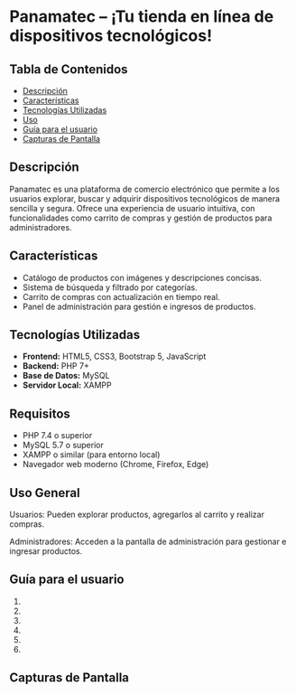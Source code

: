 # Panamatec – ¡Tu tienda en línea de dispositivos tecnológicos!

## Tabla de Contenidos

- [Descripción](#descripción)
- [Características](#características)
- [Tecnologías Utilizadas](#tecnologías-utilizadas)
- [Uso](#uso)
- [Guía para el usuario](#guía-para-el-usuario)
- [Capturas de Pantalla](#capturas-de-pantalla)

## Descripción

Panamatec es una plataforma de comercio electrónico que permite a los usuarios explorar, buscar y adquirir dispositivos tecnológicos de manera sencilla y segura. Ofrece una experiencia de usuario intuitiva, con funcionalidades como carrito de compras y gestión de productos para administradores.

## Características

- Catálogo de productos con imágenes y descripciones concisas.
- Sistema de búsqueda y filtrado por categorías.
- Carrito de compras con actualización en tiempo real.
- Panel de administración para gestión e ingresos de productos.

## Tecnologías Utilizadas

- **Frontend:** HTML5, CSS3, Bootstrap 5, JavaScript
- **Backend:** PHP 7+
- **Base de Datos:** MySQL
- **Servidor Local:** XAMPP

## Requisitos

- PHP 7.4 o superior
- MySQL 5.7 o superior
- XAMPP o similar (para entorno local)
- Navegador web moderno (Chrome, Firefox, Edge)

## Uso General

Usuarios: Pueden explorar productos, agregarlos al carrito y realizar compras.

Administradores: Acceden a la pantalla de administración para gestionar e ingresar productos.

## Guía para el usuario

1. 

2. 

3. 
 
4. 

5. 

6. 

## Capturas de Pantalla 